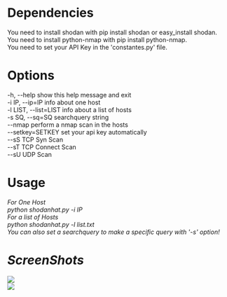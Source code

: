 # Dependencies
You need to install shodan with pip install shodan or easy_install shodan.<br />
You need to install python-nmap with pip install python-nmap.<br />
You need to set your API Key in the 'constantes.py' file.

# Options
-h, --help            show this help message and exit<br />
-i IP, --ip=IP        info about one host<br />
-l LIST, --list=LIST  info about a list of hosts<br />
-s SQ, --sq=SQ        searchquery string<br />
--nmap                perform a nmap scan in the hosts<br />
--setkey=SETKEY		  set your api key automatically<br />
--sS                  TCP Syn Scan<br />
--sT                  TCP Connect Scan<br />
--sU                  UDP Scan

# Usage
<em>For One Host<em><br />
python shodanhat.py -i IP<br />
<em>For a list of Hosts</em><br />
python shodanhat.py -l list.txt<br />
You can also set a searchquery to make a specific query with '-s' option!

# ScreenShots
<img src="http://i.imgur.com/J4aAHov.jpg" /><br />
<img src="http://i.imgur.com/q3YTHm8.jpg" />